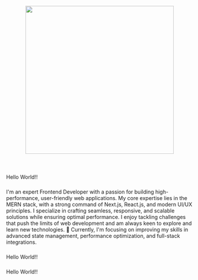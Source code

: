 <br clear="both">

<div align="center">
  <img height="400" src="https://i.ibb.co.com/Nd5vmTJ5/Th-Future-2.jpg"  />
</div>

###

<br clear="both">

<p align="left">Hello World!!</p>

###

<p align="left">I'm an expert Frontend Developer with a passion for building high-performance, user-friendly web applications. My core expertise lies in the MERN stack, with a strong command of Next.js, React.js, and modern UI/UX principles. I specialize in crafting seamless, responsive, and scalable solutions while ensuring optimal performance. I enjoy tackling challenges that push the limits of web development and am always keen to explore and learn new technologies. 🚀 Currently, I'm focusing on improving my skills in advanced state management, performance optimization, and full-stack integrations.</p>

###

<p align="left">Hello World!!</p>

###

<p align="left">Hello World!!</p>

###
